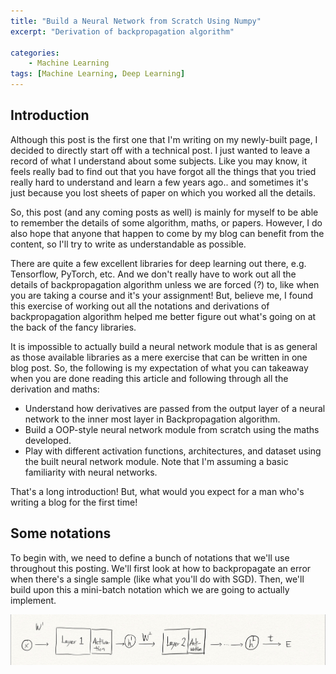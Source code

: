 ```yaml
---
title: "Build a Neural Network from Scratch Using Numpy"
excerpt: "Derivation of backpropagation algorithm"

categories: 
    - Machine Learning
tags: [Machine Learning, Deep Learning]
---
```


## Introduction
Although this post is the first one that I'm writing on my newly-built page, I decided to directly start off with a technical post. I just wanted to leave a record of what I understand about some subjects. Like you may know, it feels really bad to find out that you have forgot all the things that you tried really hard to understand and learn a few years ago.. and sometimes it's just because you lost sheets of paper on which you worked all the details.

So, this post (and any coming posts as well) is mainly for myself to be able to remember the details of some algorithm, maths, or papers. However, I do also hope that anyone that happen to come by my blog can benefit from the content, so I'll try to write as understandable as possible.

There are quite a few excellent libraries for deep learning out there, e.g. Tensorflow, PyTorch, etc. And we don't really have to work out all the details of backpropagation algorithm unless we are forced (?) to, like when you are taking a course and it's your assignment! But, believe me, I found this exercise of working out all the notations and derivations of backpropagation algorithm helped me better figure out what's going on at the back of the fancy libraries. 

It is impossible to actually build a neural network module that is as general as those available libraries as a mere exercise that can be written in one blog post. So, the following is my expectation of what you can takeaway when you are done reading this article and following through all the derivation and maths:
* Understand how derivatives are passed from the output layer of a neural network to the inner most layer in Backpropagation algorithm.
* Build a OOP-style neural network module from scratch using the maths developed.
* Play with different activation functions, architectures, and dataset using the built neural network module.
Note that I'm assuming a basic familiarity with neural networks.

That's a long introduction! But, what would you expect for a man who's writing a blog for the first time!

## Some notations
To begin with, we need to define a bunch of notations that we'll use throughout this posting. We'll first look at how to backpropagate an error when there's a single sample (like what you'll do with SGD). Then, we'll build upon this a mini-batch notation which we are going to actually implement. 

![A schematic representation of simple neural net](https://github.com/jihwan-jeong/jihwan-jeong.github.io/blob/master/assets/images/nn_diagram.png)














